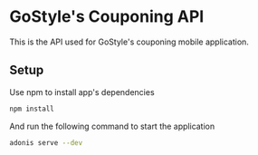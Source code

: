 # GoStyle's Couponing API

This is the API used for GoStyle's couponing mobile application.

## Setup

Use npm to install app's dependencies

```bash
npm install
```

And run the following command to start the application

```bash
adonis serve --dev
```
